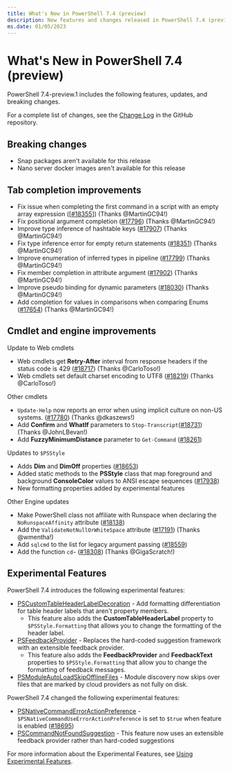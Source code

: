 ```yaml
---
title: What's New in PowerShell 7.4 (preview)
description: New features and changes released in PowerShell 7.4 (preview)
ms.date: 01/05/2023
---
```


# What's New in PowerShell 7.4 (preview)

PowerShell 7.4-preview.1 includes the following features, updates, and breaking changes.

For a complete list of changes, see the [Change Log][07] in the GitHub repository.

## Breaking changes

- Snap packages aren't available for this release
- Nano server docker images aren't available for this release

## Tab completion improvements

- Fix issue when completing the first command in a script with an empty array expression
  ([[#18355][18355]]) (Thanks @MartinGC94!)
- Fix positional argument completion ([#17796][17796]) (Thanks @MartinGC94!)
- Improve type inference of hashtable keys ([#17907][17907]) (Thanks @MartinGC94!)
- Fix type inference error for empty return statements ([#18351][18351]) (Thanks @MartinGC94!)
- Improve enumeration of inferred types in pipeline ([#17799][17799]) (Thanks @MartinGC94!)
- Fix member completion in attribute argument ([#17902][17902]) (Thanks @MartinGC94!)
- Improve pseudo binding for dynamic parameters ([#18030][18030]) (Thanks @MartinGC94!)
- Add completion for values in comparisons when comparing Enums ([#17654][17654]) (Thanks
  @MartinGC94!)

## Cmdlet and engine improvements

Update to Web cmdlets

- Web cmdlets get **Retry-After** interval from response headers if the status code is 429
  ([#18717][18717]) (Thanks @CarloToso!)
- Web cmdlets set default charset encoding to UTF8 ([#18219][18219]) (Thanks @CarloToso!)

Other cmdlets

- `Update-Help` now reports an error when using implicit culture on non-US systems.
  ([#17780][17780]) (Thanks @dkaszews!)
- Add **Confirm** and **WhatIf** parameters to `Stop-Transcript`([#18731][18731]) (Thanks
  @JohnLBevan!)
- Add **FuzzyMinimumDistance** parameter to `Get-Command` ([#18261][18261])

Updates to `$PSStyle`

- Adds **Dim** and **DimOff** properties ([#18653][18653])
- Added static methods to the **PSStyle** class that map foreground and background **ConsoleColor**
  values to ANSI escape sequences ([#17938][17938])
- New formatting properties added by experimental features

Other Engine updates

- Make PowerShell class not affiliate with Runspace when declaring the `NoRunspaceAffinity`
  attribute ([#18138][18138])
- Add the `ValidateNotNullOrWhiteSpace` attribute ([#17191][17191]) (Thanks @wmentha!)
- Add `sqlcmd` to the list for legacy argument passing ([#18559][18559])
- Add the function `cd~` ([#18308][18308]) (Thanks @GigaScratch!)

## Experimental Features

PowerShell 7.4 introduces the following experimental features:

- [PSCustomTableHeaderLabelDecoration][03] - Add formatting differentiation for table header labels
  that aren't property members.
  - This feature also adds the **CustomTableHeaderLabel** property to `$PSStyle.Formatting` that
    allows you to change the formatting of the header label.
- [PSFeedbackProvider][04] - Replaces the hard-coded suggestion framework with an extensible
  feedback provider.
  - This feature also adds the **FeedbackProvider** and **FeedbackText** properties to
    `$PSStyle.Formatting` that allow you to change the formatting of feedback messages.
- [PSModuleAutoLoadSkipOfflineFiles][05] - Module discovery now skips over files that are marked by
  cloud providers as not fully on disk.

PowerShell 7.4 changed the following experimental features:

- [PSNativeCommandErrorActionPreference][06] - `$PSNativeCommandUseErrorActionPreference` is set to
  `$true` when feature is enabled ([#18695][18695])
- [PSCommandNotFoundSuggestion][02] - This feature now uses an extensible feedback provider rather
  than hard-coded suggestions

For more information about the Experimental Features, see [Using Experimental Features][01].

<!-- end of content -->
<!-- reference links -->

[01]: ../learn/experimental-features.md
[02]: /powershell/scripting/learn/experimental-features#pscommandnotfoundsuggestion
[03]: /powershell/scripting/learn/experimental-features#pscustomtableheaderlabeldecoration
[04]: /powershell/scripting/learn/experimental-features#psfeedbackprovider
[05]: /powershell/scripting/learn/experimental-features#psmoduleautoloadskipofflinefiles
[06]: /powershell/scripting/learn/experimental-features#psnativecommanderroractionpreference
[07]: https://github.com/PowerShell/PowerShell/blob/master/CHANGELOG/preview.md
[17191]: https://github.com/PowerShell/PowerShell/pull/17191
[17654]: https://github.com/PowerShell/PowerShell/pull/17654
[17780]: https://github.com/PowerShell/PowerShell/pull/17780
[17796]: https://github.com/PowerShell/PowerShell/pull/17796
[17799]: https://github.com/PowerShell/PowerShell/pull/17799
[17902]: https://github.com/PowerShell/PowerShell/pull/17902
[17907]: https://github.com/PowerShell/PowerShell/pull/17907
[17938]: https://github.com/PowerShell/PowerShell/pull/17938
[18030]: https://github.com/PowerShell/PowerShell/pull/18030
[18138]: https://github.com/PowerShell/PowerShell/pull/18138
[18219]: https://github.com/PowerShell/PowerShell/pull/18219
[18261]: https://github.com/PowerShell/PowerShell/pull/18261
[18308]: https://github.com/PowerShell/PowerShell/pull/18308
[18351]: https://github.com/PowerShell/PowerShell/pull/18351
[18355]: https://github.com/PowerShell/PowerShell/pull/18355
[18559]: https://github.com/PowerShell/PowerShell/pull/18559
[18653]: https://github.com/PowerShell/PowerShell/pull/18653
[18695]: https://github.com/PowerShell/PowerShell/pull/18695
[18717]: https://github.com/PowerShell/PowerShell/pull/18717
[18731]: https://github.com/PowerShell/PowerShell/pull/18731
